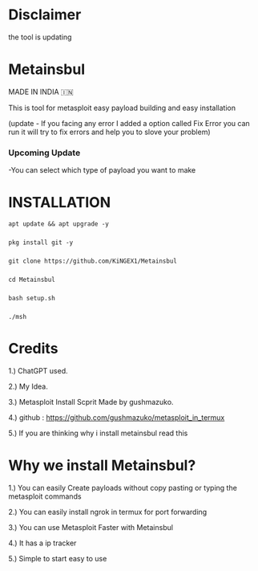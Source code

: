 # Disclaimer

the tool is updating

# Metainsbul

MADE IN INDIA 🇮🇳

This is tool for metasploit easy payload building and easy installation 

(update - If you facing any error I added a option called Fix Error you can run it will try to fix errors and help you to slove your problem)

### Upcoming Update

-You can select which type of payload you want to make

###
# INSTALLATION

    apt update && apt upgrade -y
### 
    pkg install git -y
###       
    git clone https://github.com/KiNGEX1/Metainsbul
### 
    cd Metainsbul
###
    bash setup.sh
### 
    ./msh

# Credits

1.) ChatGPT used.

2.) My Idea.

3.) Metasploit Install Scprit Made by gushmazuko.

4.) github : https://github.com/gushmazuko/metasploit_in_termux

5.) If you are thinking why i install metainsbul read this 

# Why we install Metainsbul?

1.) You can easily Create payloads without copy pasting or typing the metasploit commands

2.) You can easily install ngrok in termux for port forwarding 

3.) You can use Metasploit Faster with Metainsbul

4.) It has a ip tracker

5.) Simple to start easy to use


